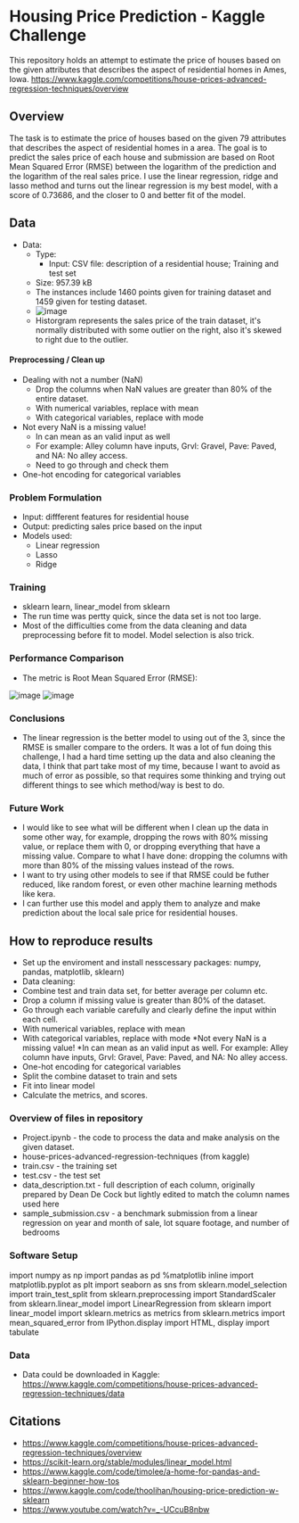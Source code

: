 # Housing Price Prediction - Kaggle Challenge

This repository holds an attempt to estimate the price of houses based on the given attributes that describes the aspect of residential homes in Ames, Iowa. https://www.kaggle.com/competitions/house-prices-advanced-regression-techniques/overview

## Overview
The task is to estimate the price of houses based on the given 79 attributes that describes the aspect of residential homes in a area. The goal is to predict the sales price of each house and submission are based on Root Mean Squared Error (RMSE) between the logarithm of the prediction and the logarithm of the real sales price. I use the linear regression, ridge and lasso method and turns out the linear regression is my best model, with a score of 0.73686, and the closer to 0 and better fit of the model.

## Data
* Data:
  * Type: 
    * Input: CSV file: description of a residential house; Training and test set
  * Size: 957.39 kB
  * The instances include 1460 points given for training dataset and 1459 given for testing dataset.
  * ![image](https://user-images.githubusercontent.com/89665013/208147103-35dfa13f-68ca-40a8-bbe7-009c7493c86a.png)
  * Historgram represents the sales price of the train dataset, it's normally distributed with some outlier on the right, also it's skewed to right due to the outlier.

#### Preprocessing / Clean up

* Dealing with not a number (NaN)
  * Drop the columns when NaN values are greater than 80% of the entire dataset.
  * With numerical variables, replace with mean
  * With categorical variables, replace with mode
* Not every NaN is a missing value! 
  * In can mean as an valid input as well
  * For example: Alley column have inputs, Grvl: Gravel, Pave: Paved, and NA: No alley access.
  * Need to go through and check them 
* One-hot encoding for categorical variables

### Problem Formulation

  * Input: diffferent features for residential house
  * Output: predicting sales price based on the input
  * Models used: 
    * Linear regression
    * Lasso
    * Ridge

### Training

  * sklearn learn, linear_model from sklearn
  * The run time was pertty quick, since the data set is not too large. 
  * Most of the difficulties come from the data cleaning and data preprocessing before fit to model. Model selection is also trick.
  
  
### Performance Comparison

* The metric is Root Mean Squared Error (RMSE):

![image](https://user-images.githubusercontent.com/89665013/207662557-01cb0b57-6774-48c4-ba21-63685aebf0b0.png)
![image](https://user-images.githubusercontent.com/89665013/207692121-30d2a03c-bdf1-4826-8c25-8107686eaf7d.png)

### Conclusions

* The linear regression is the better model to using out of the 3, since the RMSE is smaller compare to the orders. It was a lot of fun doing this challenge, I had a hard time setting up the data and also cleaning the data, I think that part take most of my time, because I want to avoid as much of error as possible, so that requires some thinking and trying out different things to see which method/way is best to do.

### Future Work

* I would like to see what will be different when I clean up the data in some other way, for example, dropping the rows with 80% missing value, or replace them with 0, or dropping everything that have a missing value. Compare to what I have done: dropping the columns with more than 80% of the missing values instead of the rows.
* I want to try using other models to see if that RMSE could be futher reduced, like random forest, or even other machine learning methods like kera.
* I can further use this model and apply them to analyze and make prediction about the local sale price for residential houses.

## How to reproduce results

* Set up the enviroment and install nesscessary packages: numpy, pandas, matplotlib, sklearn)
* Data cleaning:
 * Combine test and train data set, for better average per column etc.
 * Drop a column if missing value is greater than 80% of the dataset.
 * Go through each variable carefully and clearly define the input within each cell.
  * With numerical variables, replace with mean
  * With categorical variables, replace with mode
 *Not every NaN is a missing value! 
  *In can mean as an valid input as well. For example: Alley column have inputs, Grvl: Gravel, Pave: Paved, and NA: No alley access.
* One-hot encoding for categorical variables
* Split the combine dataset to train and sets
* Fit into linear model
* Calculate the metrics, and scores.

### Overview of files in repository

* Project.ipynb - the code to process the data and make analysis on the given dataset.
* house-prices-advanced-regression-techniques (from kaggle)
 * train.csv - the training set
 * test.csv - the test set
 * data_description.txt - full description of each column, originally prepared by Dean De Cock but lightly edited to match the column names used here
 * sample_submission.csv - a benchmark submission from a linear regression on year and month of sale, lot square footage, and number of bedrooms


### Software Setup
import numpy as np
import pandas as pd
%matplotlib inline
import matplotlib.pyplot as plt
import seaborn as sns
from sklearn.model_selection import train_test_split
from sklearn.preprocessing import StandardScaler
from sklearn.linear_model import LinearRegression
from sklearn import linear_model
import sklearn.metrics as metrics
from sklearn.metrics import mean_squared_error 
from IPython.display import HTML, display
import tabulate

### Data

* Data could be downloaded in Kaggle: https://www.kaggle.com/competitions/house-prices-advanced-regression-techniques/data


## Citations

* https://www.kaggle.com/competitions/house-prices-advanced-regression-techniques/overview
* https://scikit-learn.org/stable/modules/linear_model.html
* https://www.kaggle.com/code/timolee/a-home-for-pandas-and-sklearn-beginner-how-tos
* https://www.kaggle.com/code/thoolihan/housing-price-prediction-w-sklearn
* https://www.youtube.com/watch?v=_-UCcuB8nbw
